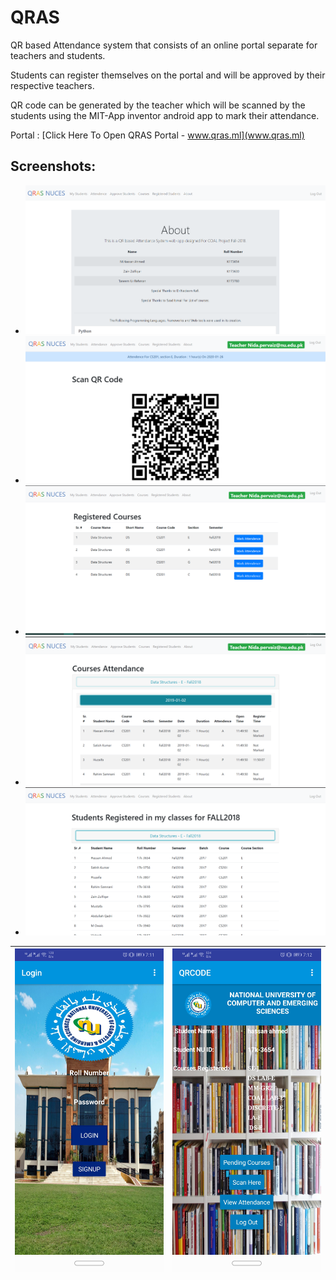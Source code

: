 # QRAS


QR based Attendance system that consists of an online portal separate for teachers and students.

Students can register themselves on the portal and will be approved by their respective teachers.

QR code can be generated by the teacher which will be scanned by the students using the MIT-App inventor android app to mark their attendance.

Portal : [Click Here To Open QRAS Portal - www.qras.ml](www.qras.ml)

## Screenshots:
- ![](images/about.png)
- ![](images/attendance.png)
- ![](images/home.png)
- ![](images/list.png)
- ![](images/students.png)

| ![](images/qras-app1.png)     | ![](images/qras-app2.png) |
| ----------- | ----------- |
